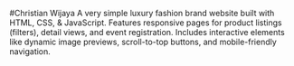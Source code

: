 #Christian Wijaya
A very simple luxury fashion brand website built with HTML, CSS, & JavaScript. Features responsive pages for product listings (filters), detail views, and event registration. Includes interactive elements like dynamic image previews, scroll-to-top buttons, and mobile-friendly navigation.
